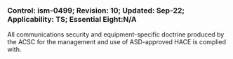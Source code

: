 ### Control: ism-0499; Revision: 10; Updated: Sep-22; Applicability: TS; Essential Eight:N/A
<p>All communications security and equipment-specific doctrine produced by the ACSC for the management and use of ASD-approved HACE is complied with.</p>